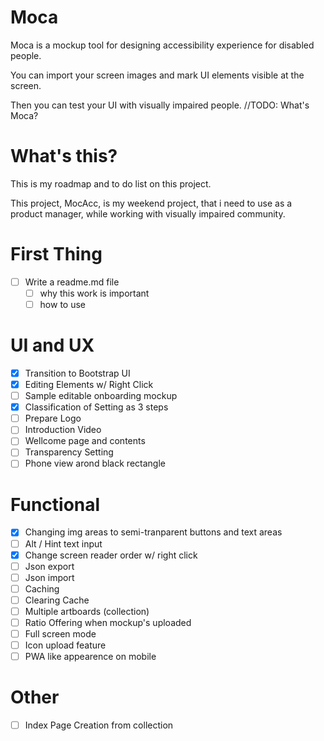 # Moca

Moca is a mockup tool for designing accessibility experience for disabled people.

You can import your screen images and mark UI elements visible at the screen.

Then you can test your UI with visually impaired people.
//TODO: What's Moca?

# What's this?

This is my roadmap and to do list on this project.

This project, MocAcc, is my weekend project, that i need to use as a product manager, while working with visually impaired community.

# First Thing
- [ ] Write a readme.md file
    - [ ] why this work is important
    - [ ] how to use

# UI and UX
- [X] Transition to Bootstrap UI
- [X] Editing Elements w/ Right Click
- [ ] Sample editable onboarding mockup
- [X] Classification of Setting as 3 steps
- [ ] Prepare Logo
- [ ] Introduction Video
- [ ] Wellcome page and contents
- [ ] Transparency Setting
- [ ] Phone view arond black rectangle

# Functional
- [X] Changing img areas to semi-tranparent buttons and text areas
- [ ] Alt / Hint text input
- [X] Change screen reader order w/ right click
- [ ] Json export
- [ ] Json import
- [ ] Caching
- [ ] Clearing Cache
- [ ] Multiple artboards (collection)
- [ ] Ratio Offering when mockup's uploaded
- [ ] Full screen mode
- [ ] Icon upload feature
- [ ] PWA like appearence on mobile

# Other
- [ ] Index Page Creation from collection